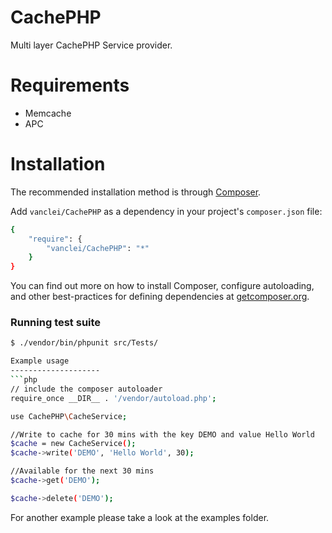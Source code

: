 CachePHP
==============================

Multi layer CachePHP Service provider.

Requirements
============

* Memcache
* APC

Installation
============

The recommended installation method is through [Composer](http://getcomposer.org).

Add ``vanclei/CachePHP`` as a dependency in your project's ``composer.json`` file:

```bash
{
    "require": {
        "vanclei/CachePHP": "*"
    }
}
```

You can find out more on how to install Composer, configure autoloading, and other best-practices for defining dependencies at [getcomposer.org](http://getcomposer.org).

### Running test suite

```bash
$ ./vendor/bin/phpunit src/Tests/

Example usage
--------------------
```php
// include the composer autoloader
require_once __DIR__ . '/vendor/autoload.php';

use CachePHP\CacheService;

//Write to cache for 30 mins with the key DEMO and value Hello World
$cache = new CacheService();
$cache->write('DEMO', 'Hello World', 30);

//Available for the next 30 mins
$cache->get('DEMO');

$cache->delete('DEMO');
```
    
For another example please take a look at the examples folder.
    
    
    
